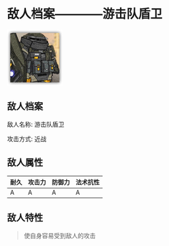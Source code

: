 # 敌人档案————游击队盾卫

![游击队盾卫](./eneIcons/游击队盾卫.png)

## 敌人档案

敌人名称: 游击队盾卫

攻击方式: 近战

## 敌人属性

| 耐久      | 攻击力  | 防御力 | 法术抗性 |
|---------|------|-----|------|
| A | A | A | A |

## 敌人特性
> 使自身容易受到敌人的攻击
